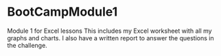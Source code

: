 # BootCampModule1
Module 1 for Excel lessons
This includes my Excel worksheet with all my graphs and charts. I also have a written report to answer the questions in the challenge. 
